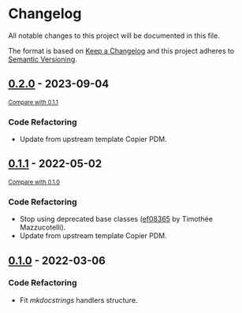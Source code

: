 # Changelog

All notable changes to this project will be documented in this file.

The format is based on [Keep a Changelog](http://keepachangelog.com/en/1.0.0/)
and this project adheres to [Semantic Versioning](http://semver.org/spec/v2.0.0.html).

<!-- insertion marker -->
## [0.2.0](https://github.com/mkdocstrings/handler-template/releases/tag/0.2.0) - 2023-09-04

<small>[Compare with 0.1.1](https://github.com/mkdocstrings/handler-template/compare/0.1.1...0.2.0)</small>

### Code Refactoring

- Update from upstream template Copier PDM.

## [0.1.1](https://github.com/mkdocstrings/handler-template/releases/tag/0.1.1) - 2022-05-02

<small>[Compare with 0.1.0](https://github.com/mkdocstrings/handler-template/compare/0.1.0...0.1.1)</small>

### Code Refactoring
- Stop using deprecated base classes ([ef08365](https://github.com/mkdocstrings/handler-template/commit/ef08365af23d8ba78bda66ff5da93e12f43f1088) by Timothée Mazzucotelli).
- Update from upstream template Copier PDM.

## [0.1.0](https://github.com/mkdocstrings/copier-pdm/releases/tag/0.1.0) - 2022-03-06

### Code Refactoring
- Fit *mkdocstrings* handlers structure.
